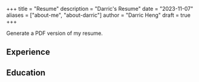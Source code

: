 +++
title = "Resume"
description = "Darric's Resume"
date = "2023-11-07"
aliases = ["about-me", "about-darric"]
author = "Darric Heng"
draft = true
+++

Generate a PDF version of my resume.

## Experience

## Education
